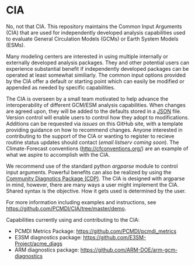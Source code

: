 # CIA

No, not that CIA.  This repository maintains the Common Input Arguments (CIA) that are used for independently developed analysis capabilities used to evaluate General Circulation Models (GCMs) or Earth System Models (ESMs). 

Many modeling centers are interested in using multiple internally or externally developed analysis packages.  They and other potential users can experience substantial benefit if independently developed packages can be operated at least somewhat similiarly.  The common input options provided by the CIA offer a default or starting point which can easily be modified or appended as needed by specific capabilities.  

The CIA is overseen by a small team motivated to help advance the interoperability of different GCM/ESM analysis capabilities. When changes are agreed upon, they will be added to the defaults stored in a [JSON](json.org) file.  Version control will enable users to control how they adopt to modifications.  Additions can be requested via *issues* on this GitHub site, with a template providing guidance on how to recommend changes.  Anyone interested in contributing to the support of the CIA or wanting to register to recieve routine status updates should contact (*email listserv coming soon*).     The Climate-Forecast conventions (http://cfconventions.org/) are an example of what we aspire to accomplish with the CIA.    

We recommend use of the standard python *argparse* module to control input arguments. Powerful benefits can also be realized by using the [Community Diagnotics Package (CDP)](https://github.com/CDAT/cdp). The CIA is designed with argparse in mind, however, there are many ways a user might implement the CIA. Shared syntax is the objective.  How it gets used is determined by the user.  

For more information including examples and instructions, see https://github.com/PCMDI/CIA/tree/master/demo. 

Capabilities currently using and contributing to the CIA:

  + PCMDI Metrics Package: https://github.com/PCMDI/pcmdi_metrics
  + E3SM diagnostics package: https://github.com/E3SM-Project/acme_diags
  + ARM diagnostics package: https://github.com/ARM-DOE/arm-gcm-diagnostics
  

  

